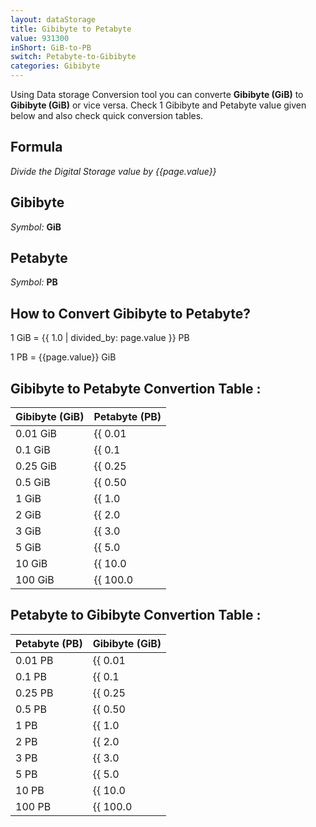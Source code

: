 ```yaml
---
layout: dataStorage
title: Gibibyte to Petabyte
value: 931300
inShort: GiB-to-PB
switch: Petabyte-to-Gibibyte
categories: Gibibyte
---
```


Using Data storage Conversion tool you can converte **Gibibyte (GiB)** to **Gibibyte (GiB)** or vice versa. Check 1 Gibibyte and Petabyte value given below and also check quick conversion tables.

## Formula
*Divide the Digital Storage value by {{page.value}}*

## Gibibyte
*Symbol:* **GiB**

## Petabyte
*Symbol:* **PB**

## How to Convert Gibibyte to Petabyte?

1 GiB = {{ 1.0 | divided_by: page.value }} PB

1 PB = {{page.value}} GiB


## Gibibyte to Petabyte Convertion Table :

| Gibibyte (GiB) | Petabyte (PB) |
| ---- | ---- |
| 0.01 GiB | {{ 0.01 | divided_by: page.value }} PB |
| 0.1 GiB | {{ 0.1 | divided_by: page.value }} PB |
| 0.25 GiB | {{ 0.25 | divided_by: page.value }} PB |
| 0.5 GiB | {{ 0.50 | divided_by: page.value }} PB |
| 1 GiB | {{ 1.0 | divided_by: page.value }} PB |
| 2 GiB | {{ 2.0 | divided_by: page.value }} PB |
| 3 GiB | {{ 3.0 | divided_by: page.value }} PB |
| 5 GiB | {{ 5.0 | divided_by: page.value }} PB |
| 10 GiB | {{ 10.0 | divided_by: page.value }} PB |
| 100 GiB | {{ 100.0 | divided_by: page.value }} PB |

## Petabyte to Gibibyte Convertion Table :

| Petabyte (PB) | Gibibyte (GiB) |
| ---- | ---- |
| 0.01 PB | {{ 0.01 | times: page.value }} GiB |
| 0.1 PB | {{ 0.1 | times: page.value }} GiB |
| 0.25 PB | {{ 0.25 | times: page.value }} GiB |
| 0.5 PB | {{ 0.50 | times: page.value }} GiB |
| 1 PB | {{ 1.0 | times: page.value }} GiB |
| 2 PB | {{ 2.0 | times: page.value }} GiB |
| 3 PB | {{ 3.0 | times: page.value }} GiB |
| 5 PB | {{ 5.0 | times: page.value }} GiB |
| 10 PB | {{ 10.0 | times: page.value }} GiB |
| 100 PB | {{ 100.0 | times: page.value }} GiB |


<script>
document.getElementById('selectInput')[13].selected = true
document.getElementById('selectOutput')[20].selected = true
</script>
